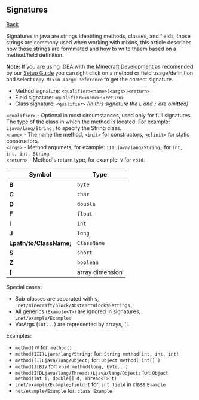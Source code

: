 ## Signatures
[Back](mixins.md)

Signatures in java are strings identifing methods, classes, and fields, those strings are commony used when working with mixins, this article describes how those strings are formmated and how to write thaem based on a method/field definition. 

**Note:** If you are using IDEA with the [Minecraft Development](https://github.com/minecraft-dev/MinecraftDev) as recomended by our [Setup Guide](/basics/setup/ide.md) you can right click on a method or field usage/definition and select `Copy Mixin Targe Reference` to get the correct signature.

* Method signature: `<qualifier><name>(<args>)<return>`
* Field signature: `<qualifier><name>:<return>`
* Class signature: `<qualifier>` *(in this signature the `L` and `;` are omitted)*

`<qualifier>` - Optional in most circumstances, used only for full signatures. The type of the class in which the method is located. For example: `Ljava/lang/String;` to specify the String class.  
`<name>` - The name the method, `<init>` for constructors, `<clinit>` for static constructors.  
`<args>` - Method argumets, for example: `IIILjava/lang/String;` for `int, int, int, String`.  
`<return>` - Method's return type, for example: `V` for `void`.  

| Symbol | Type |
| --- | --- | 
| **B** | `byte` | 
| **C** | `char` | 
| **D** | `double` |
| **F** | `float` |
| **I** | `int` |
| **J** | `long` |
| **Lpath/to/ClassName;** | `ClassName` |
| **S** | `short` |
| **Z** | `boolean` |
| **\[** | array dimension |

Special cases:
* Sub-classes are separated with `$`, `Lnet/minecraft/block/AbstractBlock$Settings;`
* All generics (`Example<T>`) are ignored in signatures, `Lnet/example/Example;`
* VarArgs (`int...`) are represented by arrays, `[I`

Examples:
* `method()V` for: `method()`
* `method(III)Ljava/lang/String;` for: `String method(int, int, int)`
* `method([I)Ljava/lang/Object;` for: `Object method( int[] )`
* `method(J[B)V` for: `void method(long, byte...)`
* `method(I[DLjava/lang/Thread;)Ljava/lang/Object;` for: `Object method(int i, double[] d, Thread<T> t)`
* `Lnet/example/Example;field:I` for: `int field` in class `Example`
* `net/example/Example` for: `class Example`



